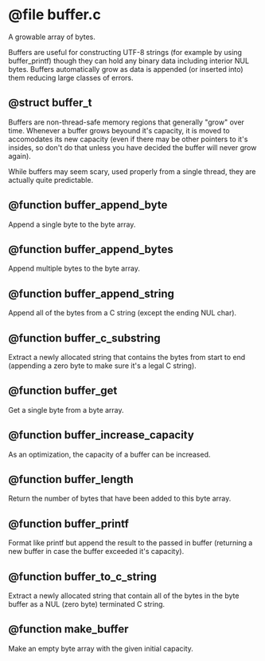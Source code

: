 # @file buffer.c

A growable array of bytes.

Buffers are useful for constructing UTF-8 strings (for example by
using buffer_printf) though they can hold any binary data including
interior NUL bytes. Buffers automatically grow as data is appended
(or inserted into) them reducing large classes of errors.
 
## @struct buffer_t

Buffers are non-thread-safe memory regions that generally "grow"
over time. Whenever a buffer grows beyound it's capacity, it is
moved to accomodates its new capacity (even if there may be other
pointers to it's insides, so don't do that unless you have decided
the buffer will never grow again).

While buffers may seem scary, used properly from a single thread,
they are actually quite predictable.
 
## @function buffer_append_byte

Append a single byte to the byte array.
 
## @function buffer_append_bytes

Append multiple bytes to the byte array.
 
## @function buffer_append_string

Append all of the bytes from a C string (except the ending NUL
char).
 
## @function buffer_c_substring

Extract a newly allocated string that contains the bytes from start
to end (appending a zero byte to make sure it's a legal C string).
 
## @function buffer_get

Get a single byte from a byte array.
 
## @function buffer_increase_capacity

As an optimization, the capacity of a buffer can be increased.
 
## @function buffer_length

Return the number of bytes that have been added to this byte array.
 
## @function buffer_printf

Format like printf but append the result to the passed in buffer
(returning a new buffer in case the buffer exceeded it's capacity).
 
## @function buffer_to_c_string

Extract a newly allocated string that contain all of the bytes in the byte
buffer as a NUL (zero byte) terminated C string.
 
## @function make_buffer

Make an empty byte array with the given initial capacity.
 

